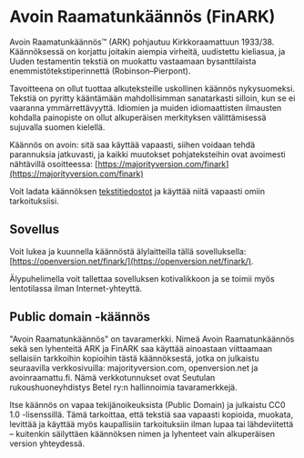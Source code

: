 # Avoin Raamatunkäännös (FinARK)

Avoin Raamatunkäännös™ (ARK) pohjautuu Kirkkoraamattuun 1933/38. Käännöksessä on korjattu joitakin aiempia virheitä, uudistettu kieliasua, ja Uuden testamentin tekstiä on muokattu vastaamaan bysanttilaista enemmistötekstiperinnettä (Robinson–Pierpont).

Tavoitteena on ollut tuottaa alkuteksteille uskollinen käännös nykysuomeksi. Tekstiä on pyritty kääntämään mahdollisimman sanatarkasti silloin, kun se ei vaaranna ymmärrettävyyttä. Idiomien ja muiden idiomaattisten ilmausten kohdalla painopiste on ollut alkuperäisen merkityksen välittämisessä sujuvalla suomen kielellä.

Käännös on avoin: sitä saa käyttää vapaasti, siihen voidaan tehdä parannuksia jatkuvasti, ja kaikki muutokset pohjateksteihin ovat avoimesti nähtävillä osoitteessa:
[https://majorityversion.com/finark](https://majorityversion.com/finark)

Voit ladata käännöksen [tekstitiedostot](https://github.com/openversion/finark/tree/master/pub) ja käyttää niitä vapaasti omiin tarkoituksiisi.

## Sovellus

Voit lukea ja kuunnella käännöstä älylaitteilla tällä sovelluksella:
[https://openversion.net/finark/](https://openversion.net/finark/).

Älypuhelimella voit tallettaa sovelluksen kotivalikkoon ja se toimii myös lentotilassa ilman Internet-yhteyttä.

## Public domain -käännös

"Avoin Raamatunkäännös" on tavaramerkki. Nimeä Avoin Raamatunkäännös sekä sen lyhenteitä ARK ja FinARK saa käyttää ainoastaan viittaamaan sellaisiin tarkkoihin kopioihin tästä käännöksestä, jotka on julkaistu seuraavilla verkkosivuilla:
majorityversion.com, openversion.net ja avoinraamattu.fi.
Nämä verkkotunnukset ovat Seutulan rukoushuoneyhdistys Betel ry:n hallinnoimia tavaramerkkejä.

Itse käännös on vapaa tekijänoikeuksista (Public Domain) ja julkaistu CC0 1.0 -lisenssillä. Tämä tarkoittaa, että tekstiä saa vapaasti kopioida, muokata, levittää ja käyttää myös kaupallisiin tarkoituksiin ilman lupaa tai lähdeviitettä – kuitenkin säilyttäen käännöksen nimen ja lyhenteet vain alkuperäisen version yhteydessä.
